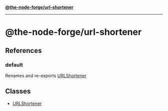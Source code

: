 [**@the-node-forge/url-shortener**](README.md)

***

# @the-node-forge/url-shortener

## References

### default

Renames and re-exports [URLShortener](classes/URLShortener.md)

## Classes

- [URLShortener](classes/URLShortener.md)
